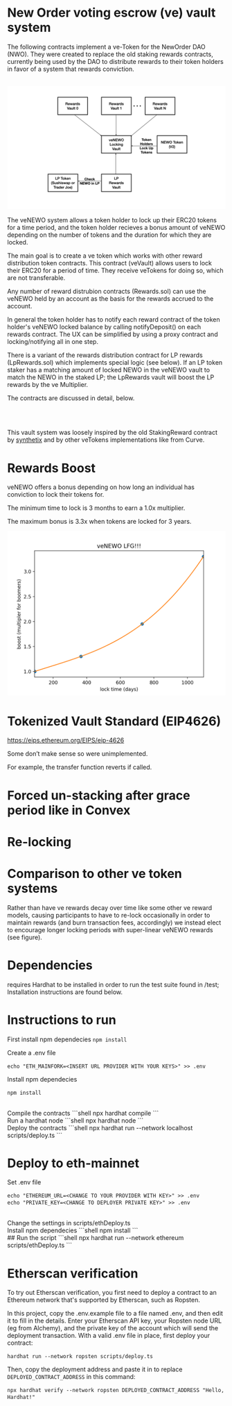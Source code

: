 # New Order voting escrow (ve) vault system
The following contracts implement a ve-Token for the NewOrder DAO (NWO).
They were created to replace the old staking rewards contracts, currently
being used by the DAO to distribute rewards to their token holders in
favor of a system that rewards conviction.
<br><br>

![veNEWO System](./img/veNEWO_system_diagram.001.png "veNEWO system")

The veNEWO system allows a token holder to lock up their ERC20 tokens for a 
time period, and the token holder recieves a bonus amount of veNEWO depending
on the number of tokens and the duration for which they are locked.

The main goal is to create a ve token which works with other
reward distribution token contracts. This contract (veVault)
allows users to lock their ERC20 for a period of time. They receive
veTokens for doing so, which are not transferable.

Any number of reward distrubion contracts (Rewards.sol) can use the veNEWO held by an 
account as the basis for the rewards accrued to the account.

In general the token holder has to notify each reward contract of the
token holder's veNEWO locked balance by calling notifyDeposit() on 
each rewards contract. The UX can be simplified by using a proxy contract
and locking/notifying all in one step.

There is a variant of the rewards distribution contract for LP rewards
(LpRewards.sol) which implements special logic (see below). 
If an LP token staker has a matching amount of locked NEWO in the veNEWO 
vault to match the NEWO in the staked LP; the LpRewards vault will boost 
the LP rewards by the ve Multiplier.

The contracts are discussed in detail, below.

<br><br>


This vault system was loosely inspired by the old StakingReward contract
by [synthetix](https://github.com/Synthetixio/synthetix) and by other
veTokens implementations like from Curve.

# Rewards Boost

veNEWO offers a bonus depending on how long an individual has conviction
to lock their tokens for.

The minimum time to lock is 3 months to earn a 1.0x multiplier.

The maximum bonus is 3.3x when tokens are locked for 3 years.

![veNEWO Bonus](./img/veNEWO.png "veNEWO Rewards")


# Tokenized Vault Standard (EIP4626)


https://eips.ethereum.org/EIPS/eip-4626

Some don’t make sense so were unimplemented.

For example, the transfer function reverts if called.

# Forced un-stacking after grace period like in Convex


# Re-locking


# Comparison to other ve token systems

Rather than have ve rewards decay over time like some other ve reward models,
causing participants to have to re-lock occasionally in order to maintain 
rewards (and burn transaction fees, accordingly) we instead elect to encourage 
longer locking periods with super-linear veNEWO rewards (see figure).

# Dependencies
requires Hardhat to be installed in order to run the test suite found in /test; 
Installation instructions are found below.

# Instructions to run
First install npm dependecies
`npm install`

Create a .env file
```shell
echo "ETH_MAINFORK=<INSERT URL PROVIDER WITH YOUR KEYS>" >> .env
```

Install npm dependecies
```shell
npm install
```
<br>
Compile the contracts 
```shell
npx hardhat compile
```
<br>
Run a hardhat node
```shell
npx hardhat node
```
<br>
Deploy the contracts
```shell
npx hardhat run --network localhost scripts/deploy.ts
```
<br>

# Deploy to eth-mainnet
Set .env file
```shell
echo "ETHEREUM_URL=<CHANGE TO YOUR PROVIDER WITH KEY>" >> .env
echo "PRIVATE_KEY=<CHANGE TO DEPLOYER PRIVATE KEY>" >> .env
```
<br>
Change the settings in scripts/ethDeploy.ts
<br>
Install npm dependecies
```shell
npm install
```
<br>
## Run the script
```shell
npx hardhat run --network ethereum scripts/ethDeploy.ts
```

# Etherscan verification

To try out Etherscan verification, you first need to deploy a contract to an Ethereum network that's supported by Etherscan, such as Ropsten.

In this project, copy the .env.example file to a file named .env, and then edit it to fill in the details. Enter your Etherscan API key, your Ropsten node URL (eg from Alchemy), and the private key of the account which will send the deployment transaction. With a valid .env file in place, first deploy your contract:

```shell
hardhat run --network ropsten scripts/deploy.ts
```

Then, copy the deployment address and paste it in to replace `DEPLOYED_CONTRACT_ADDRESS` in this command:

```shell
npx hardhat verify --network ropsten DEPLOYED_CONTRACT_ADDRESS "Hello, Hardhat!"
```
